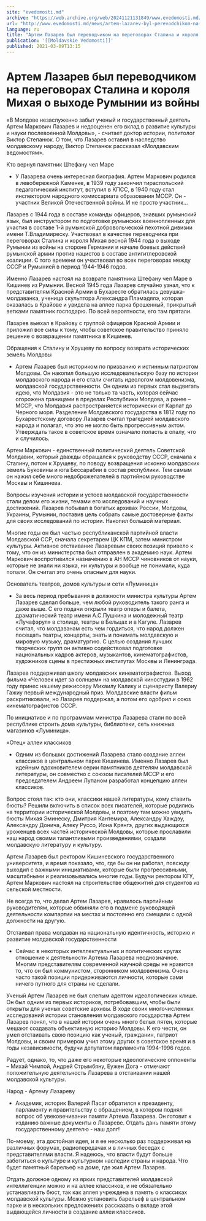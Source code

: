 ```yaml
---
site: "evedomosti.md"
archive: "https://web.archive.org/web/20241121131849/www.evedomosti.md/news/artem-lazarev-byl-perevodchikom-na-peregovorah-stalina-i-kor"
url: "http://www.evedomosti.md/news/artem-lazarev-byl-perevodchikom-na-peregovorah-stalina-i-kor"
language: ru
title: "Артем Лазарев был переводчиком на переговорах Сталина и короля Михая о выходе Румынии из войны"
publication: '[[Moldavskie Vedomosti]]'
published: 2021-03-09T13:15
---
```


# Артем Лазарев был переводчиком на переговорах Сталина и короля Михая о выходе Румынии из войны

«В Молдове незаслуженно забыт ученый и государственный деятель Артем Маркович Лазарев и недооценен его вклад в развитие культуры и науки послевоенной Молдовы», - считает доктор истории, политолог Виктор Степанюк. О том, что Лазарев оставил в наследство молдавскому народу, Виктор Степанюк рассказал «Молдавским ведомостям».

Кто вернул памятник Штефану чел Маре

- У Лазарева очень интересная биография. Артем Маркович родился в левобережной Каменке, в 1939 году закончил тираспольский педагогический институт, вступил в КПСС, в 1940 году стал инспектором народного комиссариата образования МССР. Он - участник Великой Отечественной войны. И не просто участник…

Лазарев с 1944 года в составе команды офицеров, знавших румынский язык, был инструктором по подготовке румынских военнопленных для участия в составе 1-й румынской добровольческой пехотной дивизии имени Т.Владимиреску. Участвовал в качестве переводчика при переговорах Сталина и короля Михая весной 1944 года о выходе Румынии из войны на стороне Германии и начале боевых действий румынской армии против нацистов в составе антигитлеровской коалиции. С того времени он участвовал во всех переговорах между СССР и Румынией в период 1944-1946 годов.

Именно Лазарев настоял на возврате памятника Штефану чел Маре в Кишинев из Румынии. Весной 1945 года Лазарев случайно узнал, что к представителям Красной Армии в Бухаресте обратилась девушка-молдаванка, ученица скульптора Александра Плэмэдялэ, которая оказалась в Крайове и увидела на аллее парка брошенный, прикрытый ветками памятник господарю. По всей вероятности, его там прятали.

Лазарев выехал в Крайову с группой офицеров Красной Армии и приложил все силы к тому, чтобы советское правительство приняло решение о возвращении памятника в Кишинев.

Обращения к Сталину и Хрущеву по вопросу возврата исторических земель Молдовы

- Артем Лазарев был историком по призванию и истинным патриотом Молдовы. Он накопил большую исследовательскую базу по истории молдавского народа и его стали считать идеологом молдовенизма, молдавской государственности. Он одним из первых стал выдвигать идею, что Молдавия - это не только та часть, которая сейчас огорожена границами в пределах Республики Молдова, а ранее – МССР, что Молдавия распространяется исторически от Карпат до Черного моря. Разделение Молдавского государства в 1812 году по Бухарестскому договору Лазарев считал трагедией молдавского народа и полагал, что это не могло быть прогрессивным актом. Утверждать такое в советское время означало попасть в опалу, что и случилось.

Артем Маркович - единственный политический деятель Советской Молдавии, который дважды обращался к руководству СССР, сначала к Сталину, потом к Хрущеву, по поводу возвращения исконно молдавских земель Буковины и юга Бессарабии в состав республики. Тем самым он нажил себе много недоброжелателей в партийном руководстве Москвы и Кишинева.

Вопросы изучения истории и устоев молдавской государственности стали делом его жизни, темами его исследований и научных достижений. Лазарев побывал в богатых архивах России, Молдовы, Украины, Румынии, поставив цель собрать самые достоверные факты для своих исследований по истории. Накопил большой материал.

Многие годы он был частью республиканской партийной власти Молдавской ССР, сначала секретарем ЦК КПМ, затем министром культуры. Активное отстаивание Лазаревым своих позиций привело к тому, что он из министерства был отправлен в академию наук. Артем Маркович воспротивился назначению в АН МССР чиновников от науки, которые не знали ни языка, ни культуры и вообще не понимали, куда попали. Он считал это очень опасным для науки.

Основатель театров, домов культуры и сети «Луминица»

- За весь период пребывания в должности министра культуры Артем Лазарев сделал больше, чем любой руководитель такого ранга и даже выше. С его подачи открыли театр оперы и балета, драматический театр имени А.С.Пушкина и молодежный театр «Лучафэрул» в столице, театры в Бельцах и в Кагуле. Лазарев считал, что молдаванам есть чем гордиться, что народ должен посещать театры, концерты, знать и понимать молдавскую и мировую музыку, драматургию. С целью создания лучших творческих групп он активно содействовал подготовке национальных кадров актеров, музыкантов, кинематографистов, художников сцены в престижных институтах Москвы и Ленинграда.

Лазарев поддерживал школу молдавских кинематографистов. Выход фильма «Человек идет за солнцем» на молдавской киностудии в 1962 году принес нашему режиссеру Михаилу Калику и сценаристу Валериу Гажиу первый международный приз. Молдавские власти фильм раскритиковали, но Лазарев поддержал, а потом его одобрил и союз кинематографистов СССР.

По инициативе и по программам министра Лазарева стали по всей республике строить дома культуры, библиотеки, сеть книжных магазинов «Луминица».

«Отец» аллеи классиков

- Одним из больших достижений Лазарева стало создание аллеи классиков в центральном парке Кишинева. Именно Лазарев был идейным вдохновителем серии памятников деятелям молдавской литературы, он совместно с союзом писателей МССР и его председателем Андреем Лупаном разработал концепцию аллеи классиков.

Вопрос стоял так: кто они, классики нашей литературы, кому ставить бюсты? Решили включить в список всех писателей, которые родились на территории исторической Молдовы, и поэтому там можно увидеть бюсты Михая Эминеску, Дмитрия Кантемира, Александру Хаждэу, Александру Донича, Алеку Руссо, Иона Крянгэ, других выдающихся уроженцев всех частей исторической Молдовы, которые прославили наш народ своими талантливыми произведениями, создали молдавскую литературу и культуру.

Артем Лазарев был ректором Кишиневского государственного университета, и время показало, что, где бы он ни работал, повсюду выходил с важными инициативами, которые были прогрессивными, масштабными и реализовывались многие годы. Будучи ректором КГУ, Артем Маркович настоял на строительстве общежитий для студентов из сельской местности.

Не всегда то, что делал Артем Лазарев, нравилось партийным руководителям, которые обвиняли его в подмене руководящей деятельности компартии на местах и постоянно его смещали с одной должности на другую.

Отстаивал права молдаван на национальную идентичность, историю и развитие молдавской государственности

- Сейчас в некоторых интеллектуальных и политических кругах отношение к деятельности Артема Лазарева неоднозначное. Многим представителям современной научной среды не нравится то, что он был коммунистом, сторонником молдовенизма. Очень часто такой позиции придерживаются личности, которые сами ничего путного для страны не сделали.

Ученый Артем Лазарев не был слепым адептом идеологических клише. Он был одним из первых историков, потребовавшим, чтобы были открыты для ученых советские архивы. В ходе своих многочисленных исследований истории становления молдавского государства Артем Лазарев понял, что в нашей истории очень много белых пятен, которые мешают создавать объективную историю Молдовы. К его чести, он умел отстаивать свою позицию как ученый, гражданин, патриот Молдовы, и своим примером учил этому других в советское время и в годы независимости, будучи депутатом парламента 1994-1996 годов.

Радует, однако, то, что даже его некоторые идеологические оппоненты – Михай Чимпой, Андрей Стрымбяну, Еужен Дога - отмечают положительную деятельность Лазарева в отстаивании нашей молдавской культуры.

Народ - Артему Лазареву

- Академик, историк Валерий Пасат обратился к президенту, парламенту и правительству с обращением, в котором поднял вопрос об увековечивании памяти Артема Лазарева. Он готовит к изданию важные документы о Лазареве. Отдать дань памяти этому государственному деятелю - наш долг!

По-моему, эта достойная идея, и я ее несколько раз поддерживал на различных форумах, радиопередачах и в личных беседах с представителями власти. Я надеюсь, что власти будут больше заботиться о культуре и культурном наследии страны и народа. Что будет памятный барельеф на доме, где жил Артем Лазарев.

Отдать должное одному из ярких представителей молдавской интеллигенции можно и на аллее классиков, и не обязательно устанавливать бюст, так как аллея учреждена в память о классиках молдавской культуры. Можно установить барельеф в центральном парке и в нескольких предложениях рассказать о вкладе этой выдающейся личности в создание аллеи классиков.
